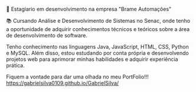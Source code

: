 💾 Estagiario em desenvolvimento na empresa "Brame Automações"

📚 Cursando Análise e Desenvolvimento de Sistemas no Senac, onde tenho a oportunidade de adquirir conhecimentos técnicos e teóricos sobre a área de desenvolvimento de software. 

Tenho conhecimento nas linguagens Java, JavaScript, HTML, CSS, Python e MySQL. Além disso, estou estudando por conta própria e desenvolvendo projetos web para aprimorar minhas habilidades e adquirir experiência prática. 

Fiquem a vontade para dar uma olhada no meu PortFolio!!!
https://gabrielsilva0109.github.io/GabrielSilva/
